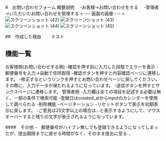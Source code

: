 #　お問い合わせフォーム
概要説明
　-お客様→お問い合わせをする
　-管理者→いただいたお問い合わせを管理する
 < --- 画面の画像 --- >
 ![スクリーンショット (42)](https://user-images.githubusercontent.com/113238642/220021626-6b2606fe-ee2f-439d-a7d6-627701819b36.png)
![スクリーンショット (43)](https://user-images.githubusercontent.com/113238642/220021760-98a9e884-1d08-43f5-a953-075a9a0d9725.png)
![スクリーンショット (44)](https://user-images.githubusercontent.com/113238642/220021790-d698de56-ae3c-404f-b395-595a5aadc0cc.png)
![スクリーンショット (45)](https://user-images.githubusercontent.com/113238642/220021814-b0ebe3df-0954-4406-afe4-110facfadff7.png)

##　作成した理由
　　テスト
  
##  機能一覧
お客様側(お問い合わせする側)
-確認を押す前に入力した段階でエラーを表示
-郵便番号を入力→自動で住所取得
-確認ボタンを押すと内容確認ページに遷移します。
-修正するというリンクを押すとお問い合わせページに戻してください。その際に、入力データが保たれるようになっています。
-送信ボタンを押すとサンクスページに遷移します。
管理者側
-入力欄は全ての項目を記述する必要は無く、一部の条件で検索可能
-登録日はcreated_atからinputのカレンダーを使用して調べられる
-削除機能
-ページネーション
-リセットボタンで表示を初期表示に戻します。
-ご意見は25文字以上の場合は...と表示するようにして、マウスオーバーすると残りの文字が表示されるようになっています。


####　その他
-　郵便番号がハイフン無しでも登録できるようになってしまったが、提出期限までに直せる時間がなく、そのまま提出に至る…
